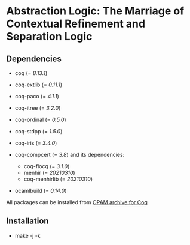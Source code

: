 # Abstraction Logic: The Marriage of Contextual Refinement and Separation Logic

## Dependencies
- coq (= *8.13.1*)

- coq-extlib (= *0.11.1*)
- coq-paco (= *4.1.1*)
- coq-itree (= *3.2.0*)
- coq-ordinal (= *0.5.0*)

- coq-stdpp (= *1.5.0*)
- coq-iris (= *3.4.0*)

- coq-compcert (= *3.8*) and its dependencies:
  + coq-flocq (= *3.1.0*)
  + menhir (= *20210310*)
  + coq-menhirlib (= *20210310*)

- ocamlbuild (= *0.14.0*)

All packages can be installed from [OPAM archive for Coq](https://github.com/coq/opam-coq-archive)

## Installation
- make -j -k
